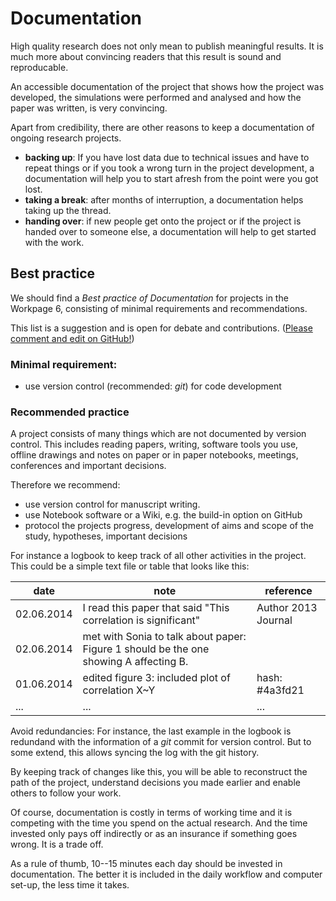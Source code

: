 # Documentation

High quality research does not only mean to publish meaningful results. It is much more about convincing readers that this result is sound and reproducable.

An accessible documentation of the project that shows how the project was developed, the simulations were performed and analysed and how the paper was written, is very convincing.

Apart from credibility, there are other reasons to keep a documentation of ongoing research projects.
- **backing up**: If you have lost data due to technical issues and have to repeat things or if you took a wrong turn in the project development, a documentation will help you to start afresh from the point were you got lost.
- **taking a break**: after months of interruption, a documentation helps taking up the thread.
- **handing over**: if new people get onto the project or if the project is handed over to someone else, a documentation will help to get started with the work.


## Best practice
We should find a *Best practice of Documentation* for projects in the Workpage 6, consisting of minimal requirements and recommendations.

This list is a suggestion and is open for debate and contributions. ([Please comment and edit on GitHub!](https://github.com/cascade-wp6/wp6_docs/edit/master/code/documentation.md))

### Minimal requirement:

- use version control (recommended: *git*) for code development

### Recommended practice

A project consists of many things which are not documented by version control. This includes reading papers, writing, software tools you use, offline drawings and notes on paper or in paper notebooks, meetings, conferences and important decisions.

Therefore we recommend:

- use version control for manuscript writing.
- use Notebook software or a Wiki, e.g. the build-in option on GitHub
- protocol the projects progress, development of aims and scope of the study, hypotheses, important decisions

For instance a logbook to keep track of all other activities in the project. This could be a simple text file or table that looks like this:

date |                               note       | reference
------- | ----------------------------------- | ---------------
02.06.2014 | I read this paper that said "This correlation is significant" | Author 2013 Journal
02.06.2014 | met with Sonia to talk about paper: Figure 1 should be the one showing A affecting B. |
01.06.2014 | edited figure 3: included plot of correlation X~Y | hash: #4a3fd21
... | ... | ...


Avoid redundancies: For instance, the last example in the logbook is redundand with the information of a *git* commit for version control. But to some extend, this allows syncing the log with the git history.

By keeping track of changes like this, you will be able to reconstruct the path of the project, understand decisions you made earlier and enable others to follow your work.

Of course, documentation is costly in terms of working time and it is competing with the time you spend on the actual research. And the time invested only pays off indirectly or as an insurance if something goes wrong. It is a trade off.

As a rule of thumb, 10--15 minutes each day should be invested in documentation. The better it is included in the daily workflow and computer set-up, the less time it takes.

